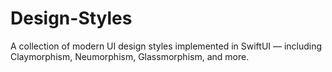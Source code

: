 # Design-Styles
A collection of modern UI design styles implemented in SwiftUI — including Claymorphism, Neumorphism, Glassmorphism, and more.
